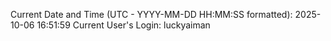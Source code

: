 Current Date and Time (UTC - YYYY-MM-DD HH:MM:SS formatted): 2025-10-06 16:51:59
Current User's Login: luckyaiman
